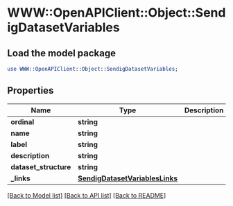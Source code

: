 # WWW::OpenAPIClient::Object::SendigDatasetVariables

## Load the model package
```perl
use WWW::OpenAPIClient::Object::SendigDatasetVariables;
```

## Properties
Name | Type | Description | Notes
------------ | ------------- | ------------- | -------------
**ordinal** | **string** |  | [optional] 
**name** | **string** |  | [optional] 
**label** | **string** |  | [optional] 
**description** | **string** |  | [optional] 
**dataset_structure** | **string** |  | [optional] 
**_links** | [**SendigDatasetVariablesLinks**](SendigDatasetVariablesLinks.md) |  | [optional] 

[[Back to Model list]](../README.md#documentation-for-models) [[Back to API list]](../README.md#documentation-for-api-endpoints) [[Back to README]](../README.md)



